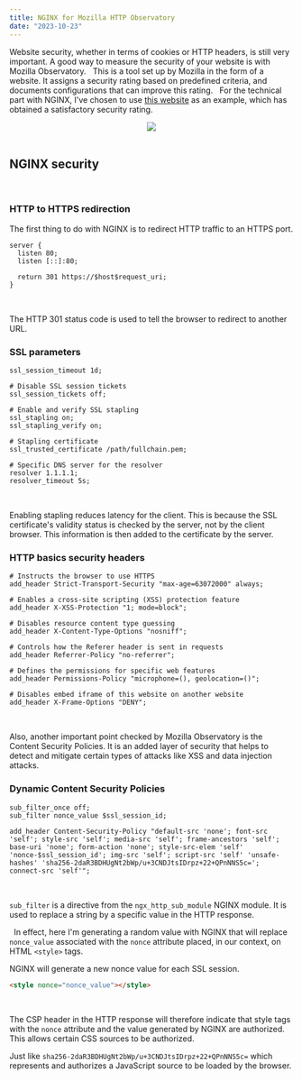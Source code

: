 ```yaml
---
title: NGINX for Mozilla HTTP Observatory
date: "2023-10-23"
---
```


Website security, whether in terms of cookies or HTTP headers, is still very important. A good way to measure the security of your website is with Mozilla Observatory.
&nbsp;
This is a tool set up by Mozilla in the form of a website. It assigns a security rating based on predefined criteria, and documents configurations that can improve this rating.
&nbsp;
For the technical part with NGINX, I've chosen to use [this website](/) as an example, which has obtained a satisfactory security rating.

<center>
    <img src="/theoboricafe_a.png" class="img-center">
</center>
&nbsp;

## NGINX security
&nbsp;
### HTTP to HTTPS redirection

The first thing to do with NGINX is to redirect HTTP traffic to an HTTPS port.

```nginx
server {
  listen 80;
  listen [::]:80;

  return 301 https://$host$request_uri;
}
```
&nbsp;

The HTTP 301 status code is used to tell the browser to redirect to another URL.
&nbsp;

### SSL parameters

```nginx
ssl_session_timeout 1d;

# Disable SSL session tickets
ssl_session_tickets off;

# Enable and verify SSL stapling
ssl_stapling on;
ssl_stapling_verify on;

# Stapling certificate
ssl_trusted_certificate /path/fullchain.pem;

# Specific DNS server for the resolver
resolver 1.1.1.1;
resolver_timeout 5s;
```
&nbsp;

Enabling stapling reduces latency for the client. This is because the SSL certificate's validity status is checked by the server, not by the client browser. This information is then added to the certificate by the server.
&nbsp;

### HTTP basics security headers

```nginx
# Instructs the browser to use HTTPS
add_header Strict-Transport-Security "max-age=63072000" always;

# Enables a cross-site scripting (XSS) protection feature
add_header X-XSS-Protection "1; mode=block";

# Disables resource content type guessing
add_header X-Content-Type-Options "nosniff";

# Controls how the Referer header is sent in requests
add_header Referrer-Policy "no-referrer";

# Defines the permissions for specific web features
add_header Permissions-Policy "microphone=(), geolocation=()";

# Disables embed iframe of this website on another website
add_header X-Frame-Options "DENY";
```
&nbsp;

Also, another important point checked by Mozilla Observatory is the Content Security Policies. It is an added layer of security that helps to detect and mitigate certain types of attacks like XSS and data injection attacks.
&nbsp;

### Dynamic Content Security Policies

```nginx
sub_filter_once off;
sub_filter nonce_value $ssl_session_id;

add_header Content-Security-Policy "default-src 'none'; font-src 'self'; style-src 'self'; media-src 'self'; frame-ancestors 'self'; base-uri 'none'; form-action 'none'; style-src-elem 'self' 'nonce-$ssl_session_id'; img-src 'self'; script-src 'self' 'unsafe-hashes' 'sha256-2daR3BDHUgNt2bWp/u+3CNDJtsIDrpz+22+QPnNNS5c='; connect-src 'self'";
```
&nbsp;

`sub_filter` is a directive from the `ngx_http_sub_module` NGINX module. It is used to replace a string by a specific value in the HTTP response.

&nbsp;
In effect, here I'm generating a random value with NGINX that will replace `nonce_value` associated with the `nonce` attribute placed, in our context, on HTML `<style>` tags.

NGINX will generate a new nonce value for each SSL session.
&nbsp;

```html
<style nonce="nonce_value"></style>
```
&nbsp;

The CSP header in the HTTP response will therefore indicate that style tags with the `nonce` attribute and the value generated by NGINX are authorized. This allows certain CSS sources to be authorized.
&nbsp;

Just like `sha256-2daR3BDHUgNt2bWp/u+3CNDJtsIDrpz+22+QPnNNS5c=` which represents and authorizes a JavaScript source to be loaded by the browser.

&nbsp;
